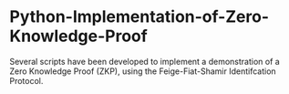 # Python-Implementation-of-Zero-Knowledge-Proof
Several scripts have been developed to implement a demonstration of a Zero Knowledge Proof (ZKP), using the Feige-Fiat-Shamir Identifcation Protocol.
